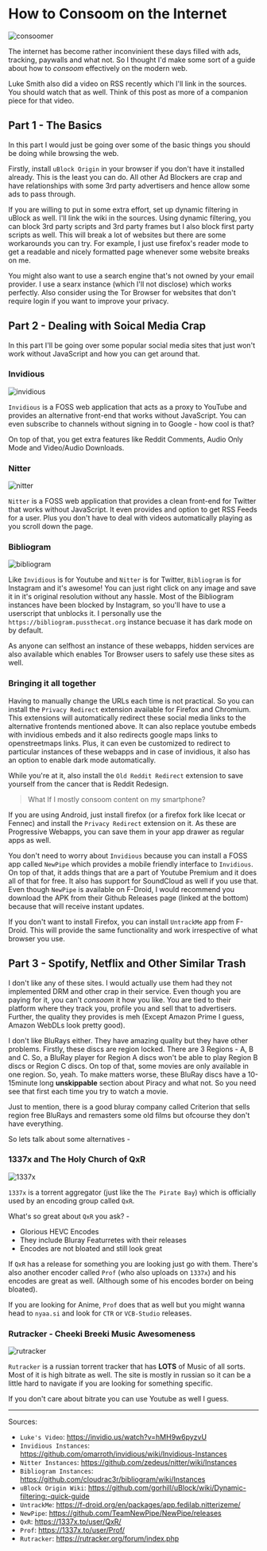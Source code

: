 # How to Consoom on the Internet

<picture>
  <img src="/images/consoomer.png" alt="consoomer">
</picture>

The internet has become rather inconvinient these days filled with ads, tracking, paywalls and what not.
So I thought I'd make some sort of a guide about how to *consoom* effectively on the modern web.

Luke Smith also did a video on RSS recently which I'll link in the sources. You should watch that as well.
Think of this post as more of a companion piece for that video.

## Part 1 - The Basics

In this part I would just be going over some of the basic things you should be doing while browsing the web.

Firstly, install `uBlock Origin` in your browser if you don't have it installed already. This is the least you can do.
All other Ad Blockers are crap and have relationships with some 3rd party advertisers and hence allow some ads to pass through.

If you are willing to put in some extra effort, set up dynamic filtering in uBlock as well. I'll link the wiki in the sources.
Using dynamic filtering, you can block 3rd party scripts and 3rd party frames but I also block first party scripts as well.
This will break a lot of websites but there are some workarounds you can try.
For example, I just use firefox's reader mode to get a readable and nicely formatted page whenever some website breaks on me.

You might also want to use a search engine that's not owned by your email provider. I use a searx instance (which I'll not disclose) which works perfectly.
Also consider using the Tor Browser for websites that don't require login if you want to improve your privacy.

## Part 2 - Dealing with Soical Media Crap

In this part I'll be going over some popular social media sites that just won't work without JavaScript and how you can get around that.

### Invidious

<picture>
  <img src="/images/invidious.png" alt="invidious">
</picture>

`Invidious` is a FOSS web application that acts as a proxy to YouTube and provides an alternative front-end that works without JavaScript.
You can even subscribe to channels without signing in to Google - how cool is that?

On top of that, you get extra features like Reddit Comments, Audio Only Mode and Video/Audio Downloads.

### Nitter

<picture>
  <img src="/images/nitter.png" alt="nitter">
</picture>

`Nitter` is a FOSS web application that provides a clean front-end for Twitter that works without JavaScript.
It even provides and option to get RSS Feeds for a user. Plus you don't have to deal with videos automatically playing as you scroll down the page.

### Bibliogram

<picture>
  <img src="/images/bibliogram.png" alt="bibliogram">
</picture>

Like `Invidious` is for Youtube and `Nitter` is for Twitter, `Bibliogram` is for Instagram and it's awesome!
You can just right click on any image and save it in it's original resolution without any hassle.
Most of the Bibliogram instances have been blocked by Instagram, so you'll have to use a userscript that unblocks it.
I personally use the `https://bibliogram.pussthecat.org` instance becuase it has dark mode on by default.

As anyone can selfhost an instance of these webapps, hidden services are also available which enables Tor Browser users to safely use these sites as well.

### Bringing it all together

Having to manually change the URLs each time is not practical. So you can install the `Privacy Redirect` extension available for Firefox and Chromium. This extensions will automatically redirect
these social media links to the alternative frontends mentioned above. It can also replace youtube embeds with invidious embeds and it also redirects google maps links to openstreetmaps links.
Plus, it can even be customized to redirect to particular instances of these webapps and in case of invidious, it also has an option to enable dark mode automatically.

While you're at it, also install the `Old Reddit Redirect` extension to save yourself from the cancer that is Reddit Redesign.

<blockquote>
    What If I mostly consoom content on my smartphone?
</blockquote>

If you are using Android, just install firefox (or a firefox fork like Icecat or Fennec) and install the `Privacy Redirect` extension on it.
As these are Progressive Webapps, you can save them in your app drawer as regular apps as well.

You don't need to worry about `Invidious` because you can install a FOSS app called `NewPipe` which provides a mobile friendly interface to `Invidious`.
On top of that, it adds things that are a part of Youtube Premium and it does all of that for free. It also has support for SoundCloud as well if you use that.
Even though `NewPipe` is available on F-Droid, I would recommend you download the APK from their Github Releases page (linked at the bottom) because that will receive instant updates.

If you don't want to install Firefox, you can install `UntrackMe` app from F-Droid. This will provide the same functionality and work irrespective of what browser you use.

## Part 3 - Spotify, Netflix and Other Similar Trash

I don't like any of these sites. I would actually use them had they not implemented DRM and other crap in their service.
Even though you are paying for it, you can't *consoom* it how you like. You are tied to their platform where they track you, profile you and sell that to advertisers.
Further, the quality they provides is meh (Except Amazon Prime I guess, Amazon WebDLs look pretty good).

I don't like BluRays either. They have amazing quality but they have other problems. Firstly, these discs are region locked. There are 3 Regions - A, B and C.
So, a BluRay player for Region A discs won't be able to play Region B discs or Region C discs. On top of that, some movies are only available in one region. So, yeah.
To make matters worse, these BluRay discs have a 10-15minute long **unskippable** section about Piracy and what not. So you need see that first each time you try to watch a movie.

Just to mention, there is a good bluray company called Criterion that sells region free BluRays and remasters some old films but ofcourse they don't have everything.

So lets talk about some alternatives -

### 1337x and The Holy Church of QxR

<picture>
  <img src="/images/1337x.png" alt="1337x">
</picture>

`1337x` is a torrent aggregator (just like the `The Pirate Bay`) which is officially used by an encoding group called `QxR`.

What's so great about `QxR` you ask? -

- Glorious HEVC Encodes
- They include Bluray Featurretes with their releases
- Encodes are not bloated and still look great

If `QxR` has a release for something you are looking just go with them. There's also another encoder called `Prof` (who also uploads on `1337x`) and his encodes are great as well.
(Although some of his encodes border on being bloated).

If you are looking for Anime, `Prof` does that as well but you might wanna head to `nyaa.si` and look for `CTR` or `VCB-Studio` releases.

### Rutracker - Cheeki Breeki Music Awesomeness

<picture>
  <img src="/images/rutracker.png" alt="rutracker">
</picture>

`Rutracker` is a russian torrent tracker that has **LOTS** of Music of all sorts. Most of it is high bitrate as well.
The site is mostly in russian so it can be a little hard to navigate if you are looking for something specific.

If you don't care about bitrate you can use Youtube as well I guess.

---

Sources:

- `Luke's Video`: <https://invidio.us/watch?v=hMH9w6pyzvU>
- `Invidious Instances`: <https://github.com/omarroth/invidious/wiki/Invidious-Instances>
- `Nitter Instances`: <https://github.com/zedeus/nitter/wiki/Instances>
- `Bibliogram Instances`: <https://github.com/cloudrac3r/bibliogram/wiki/Instances>
- `uBlock Origin Wiki`: <https://github.com/gorhill/uBlock/wiki/Dynamic-filtering:-quick-guide>
- `UntrackMe`: <https://f-droid.org/en/packages/app.fedilab.nitterizeme/>
- `NewPipe`: <https://github.com/TeamNewPipe/NewPipe/releases>
- `QxR`: <https://1337x.to/user/QxR/>
- `Prof`: <https://1337x.to/user/Prof/>
- `Rutracker`: <https://rutracker.org/forum/index.php>
